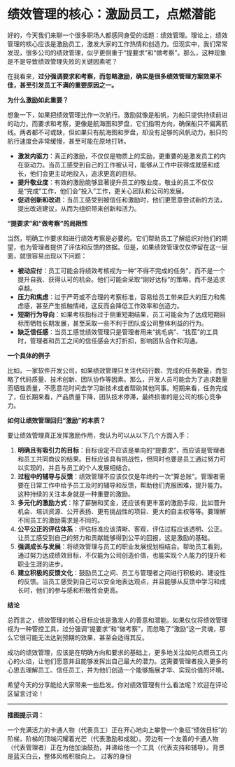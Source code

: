 # 绩效管理的核心：激励员工，点燃潜能

好的，今天我们来聊一个很多职场人都感同身受的话题：绩效管理。理论上，绩效管理的核心应该是激励员工，激发大家的工作热情和创造力。但现实中，我们常常发现，很多公司的绩效管理，似乎更侧重于“提要求”和“做考察”。那么，这种现象是不是导致绩效管理失败的关键因素呢？

在我看来，**过分强调要求和考察，而忽略激励，确实是很多绩效管理方案效果不佳，甚至引发员工不满的重要原因之一。**

**为什么激励如此重要？**

想象一下，如果把绩效管理比作一次航行。激励就像是船帆，为船只提供持续前进的动力。而要求和考察，更像是航海图和罗盘，它们指明方向，确保船只不偏离航线。两者都不可或缺，但如果只有航海图和罗盘，却没有足够的风帆动力，船只的航行速度会非常缓慢，甚至可能在原地打转。

*   **激发内驱力**：真正的激励，不仅仅是物质上的奖励，更重要的是激发员工的内在驱动力。当员工感受到自己的工作被认可，能够从工作中获得成就感和成长，他们会更主动地投入，追求更高的目标。
*   **提升敬业度**：有效的激励能够显著提升员工的敬业度。敬业的员工不仅仅是“完成”工作，他们会“投入”工作，更关心团队和公司的发展。
*   **促进创新和改进**：当员工感受到被信任和激励时，他们更愿意尝试新的方法，提出改进建议，从而为组织带来创新和活力。

**“提要求”和“做考察”的局限性**

当然，明确工作要求和进行绩效考察是必要的。它们帮助员工了解组织对他们的期望，也为管理者提供了评估和反馈的依据。但是，如果绩效管理仅仅停留在这一层面，就很容易出现以下问题：

*   **被动应付**：员工可能会将绩效考核视为一种“不得不完成的任务”，而不是一个提升自我、获得认可的机会。他们可能会采取“刚好达标”的策略，而不是追求卓越。
*   **压力和焦虑**：过于严苛或不合理的考察标准，容易给员工带来巨大的压力和焦虑感，甚至产生抵触情绪，这反而会降低工作效率和创造力。
*   **短期行为导向**：如果考核指标过于侧重短期结果，员工可能会为了达成短期目标而牺牲长期发展，甚至采取一些不利于团队或公司整体利益的行为。
*   **缺乏信任感**：当员工感觉绩效管理只是管理者用来“挑毛病”、“找茬”的工具时，管理者和员工之间的信任感会大打折扣，影响团队合作和沟通。

**一个具体的例子**

比如，一家软件开发公司，如果绩效管理只关注代码行数、完成的任务数量，而忽略了代码质量、技术创新、团队协作等因素。那么，开发人员可能会为了追求数量而牺牲质量，不愿意花时间去学习新技术或者帮助其他同事。短期来看，任务完成了，但长期来看，产品质量下降，团队技术停滞，最终损害的是公司的核心竞争力。

**如何让绩效管理回归“激励”的本质？**

要让绩效管理真正发挥激励作用，我认为可以从以下几个方面入手：

1.  **明确且有吸引力的目标**：目标设定不应该是单向的“提要求”，而应该是管理者和员工共同商议的结果。目标应该具有挑战性，但同时也要是员工通过努力可以实现的，并且与员工的个人发展相结合。
2.  **过程中的辅导与反馈**：绩效管理不应该仅仅是年终的一次“算总账”。管理者需要在日常工作中给予员工及时的辅导和反馈，帮助他们克服困难，提升能力。这种持续的关注本身就是一种重要的激励。
3.  **多元化的激励方式**：除了薪酬和奖金，还应该有更丰富的激励手段，比如晋升机会、培训资源、公开表扬、更有挑战性的项目、更大的自主权等等。要理解不同员工的激励需求是不同的。
4.  **公平公正的评估体系**：评估标准应该清晰、客观，评估过程应该透明、公正。让员工感受到自己的努力和贡献能够得到公平的回报，这是激励的基础。
5.  **强调成长与发展**：将绩效管理与员工的职业发展规划相结合。帮助员工看到，通过努力达成绩效目标，不仅能为公司创造价值，也能实现个人能力的提升和职业生涯的进步。
6.  **建立积极的反馈文化**：鼓励员工之间、员工与管理者之间进行积极的、建设性的反馈。当员工感受到自己可以安全地表达观点，并且能够从反馈中学习和成长时，他们的参与感和积极性会更高。

**结论**

总而言之，绩效管理的核心目标应该是激发人的善意和潜能。如果仅仅将绩效管理视为一种管控工具，过分强调“提要求”和“做考察”，而忽略了“激励”这一灵魂，那么它很可能无法达到预期的效果，甚至会适得其反。

成功的绩效管理，应该是在明确方向和要求的基础上，更多地关注如何点燃员工内心的火焰，让他们愿意并且能够发挥出自己最大的潜力。这需要管理者投入更多的心思去理解员工、信任员工，并为他们创造一个能够施展才华、实现价值的环境。

希望今天的分享能给大家带来一些启发。你对绩效管理有什么看法呢？欢迎在评论区留言讨论！

---

**插图提示词：**

一个充满活力的卡通人物（代表员工）正在开心地向上攀登一个象征“绩效目标”的阶梯，阶梯的顶端闪耀着光芒（代表激励和成就）。旁边有一个友善的卡通人物（代表管理者）正在为他加油鼓劲，并递给他一个工具（代表支持和辅导）。背景是蓝天白云，整体风格积极向上。
过客的身份